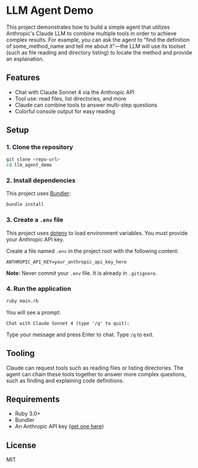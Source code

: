 # LLM Agent Demo

This project demonstrates how to build a simple agent that utilizes Anthropic's Claude LLM to combine multiple tools in order to achieve complex results. For example, you can ask the agent to "find the definition of some_method_name and tell me about it"—the LLM will use its toolset (such as file reading and directory listing) to locate the method and provide an explanation.

## Features
- Chat with Claude Sonnet 4 via the Anthropic API
- Tool use: read files, list directories, and more
- Claude can combine tools to answer multi-step questions
- Colorful console output for easy reading

## Setup

### 1. Clone the repository
```sh
git clone <repo-url>
cd llm_agent_demo
```

### 2. Install dependencies
This project uses [Bundler](https://bundler.io/):
```sh
bundle install
```

### 3. Create a `.env` file
This project uses [dotenv](https://github.com/bkeepers/dotenv) to load environment variables. You must provide your Anthropic API key.

Create a file named `.env` in the project root with the following content:

```
ANTHROPIC_API_KEY=your_anthropic_api_key_here
```

**Note:** Never commit your `.env` file. It is already in `.gitignore`.

### 4. Run the application
```sh
ruby main.rb
```

You will see a prompt:
```
Chat with Claude Sonnet 4 (type '/q' to quit):
```
Type your message and press Enter to chat. Type `/q` to exit.

## Tooling
Claude can request tools such as reading files or listing directories. The agent can chain these tools together to answer more complex questions, such as finding and explaining code definitions.

## Requirements
- Ruby 3.0+
- Bundler
- An Anthropic API key ([get one here](https://console.anthropic.com/))

## License
MIT 